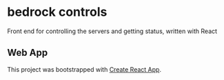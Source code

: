 # bedrock controls

Front end for controlling the servers and getting status, written with React

## Web App
This project was bootstrapped with [Create React App](https://github.com/facebook/create-react-app).
